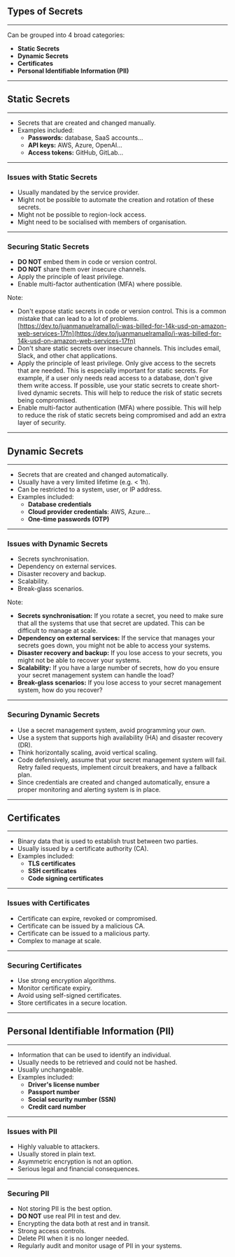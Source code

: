 <!--
.slide: data-background-image="https://cdn.pixabay.com/photo/2016/11/04/20/14/door-1798851_1280.jpg" data-background-opacity="0.1"
-->

## Types of Secrets

---

Can be grouped into 4 broad categories:
- **Static Secrets**
- **Dynamic Secrets**
- **Certificates**
- **Personal Identifiable Information (PII)**

---

<!--
.slide: data-background-image="https://cdn.pixabay.com/photo/2018/05/16/18/42/security-3406723_1280.jpg" data-background-opacity="0.1"
-->


## Static Secrets

---

- Secrets that are created and changed manually.
- Examples included:
  - **Passwords:** database, SaaS accounts...
  - **API keys:** AWS, Azure, OpenAI...
  - **Access tokens:** GitHub, GitLab...

---

### Issues with Static Secrets

- Usually mandated by the service provider.
- Might not be possible to automate the creation and rotation of these secrets.
- Might not be possible to region-lock access.
- Might need to be socialised with members of organisation.

---

### Securing Static Secrets

- <span class="color-openstack-red">**DO NOT**</span> embed them in code or version control.
- <span class="color-openstack-red">**DO NOT**</span> share them over insecure channels.
- Apply the principle of least privilege.
- Enable multi-factor authentication (MFA) where possible.

Note:
- Don't expose static secrets in code or version control. This is a common mistake that can lead to a lot of problems.
[https://dev.to/juanmanuelramallo/i-was-billed-for-14k-usd-on-amazon-web-services-17fn](https://dev.to/juanmanuelramallo/i-was-billed-for-14k-usd-on-amazon-web-services-17fn)
- Don't share static secrets over insecure channels. This includes email, Slack, and other chat applications.
- Apply the principle of least privilege. Only give access to the secrets that are needed. This is especially important for static secrets. For example, if a user only needs read access to a database, don't give them write access. If possible, use your static secrets to create short-lived dynamic secrets. This will help to reduce the risk of static secrets being compromised.
- Enable multi-factor authentication (MFA) where possible. This will help to reduce the risk of static secrets being compromised and add an extra layer of security.

---

<!--
.slide: data-background-image="https://cdn.pixabay.com/photo/2012/04/13/21/17/ticket-33657_1280.png" data-background-opacity="0.1" data-background-position="left top" data-background-repeat="repeat"
-->

## Dynamic Secrets

---

- Secrets that are created and changed automatically.
- Usually have a very limited lifetime (e.g. < 1h).
- Can be restricted to a system, user, or IP address.
- Examples included:
  - **Database credentials**
  - **Cloud provider credentials**: AWS, Azure...
  - **One-time passwords (OTP)**

---

### Issues with Dynamic Secrets

- Secrets synchronisation.
- Dependency on external services.
- Disaster recovery and backup.
- Scalability.
- Break-glass scenarios.

Note:

- **Secrets synchronisation:** If you rotate a secret, you need to make sure that all the systems that use that secret are updated. This can be difficult to manage at scale.
- **Dependency on external services:** If the service that manages your secrets goes down, you might not be able to access your systems.
- **Disaster recovery and backup:** If you lose access to your secrets, you might not be able to recover your systems.
- **Scalability:** If you have a large number of secrets, how do you ensure your secret management system can handle the load?
- **Break-glass scenarios:** If you lose access to your secret management system, how do you recover?

---

### Securing Dynamic Secrets

- Use a secret management system, avoid programming your own.
- Use a system that supports high availability (HA) and disaster recovery (DR).
- Think horizontally scaling, avoid vertical scaling.
- Code defensively, assume that your secret management system will fail. Retry failed requests, implement circuit breakers, and have a fallback plan.
- Since credentials are created and changed automatically, ensure a proper monitoring and alerting system is in place.

---

<!--
.slide: data-background-image="https://cdn.pixabay.com/photo/2022/07/14/12/48/view-7321141_1280.png" data-background-opacity="0.8" data-background-color="rgba(111, 112, 112, 0.5)"
-->

## <span class="color-yellow-500">Certificates</span>

---

- Binary data that is used to establish trust between two parties.
- Usually issued by a certificate authority (CA).
- Examples included:
  - **TLS certificates**
  - **SSH certificates**
  - **Code signing certificates**

---

### Issues with Certificates

- Certificate can expire, revoked or compromised.
- Certificate can be issued by a malicious CA.
- Certificate can be issued to a malicious party.
- Complex to manage at scale.

---

### Securing Certificates

- Use strong encryption algorithms.
- Monitor certificate expiry.
- Avoid using self-signed certificates.
- Store certificates in a secure location.

---

<!--
.slide: data-background-image="https://cdn.pixabay.com/photo/2022/02/27/04/58/fingerprint-7036681_1280.png" data-background-opacity="0.1"
-->

## Personal Identifiable Information (PII)

---

- Information that can be used to identify an individual.
- Usually needs to be retrieved and could not be hashed.
- Usually unchangeable.
- Examples included:
  - **Driver's license number**
  - **Passport number**
  - **Social security number (SSN)**
  - **Credit card number**

---

### Issues with PII

- Highly valuable to attackers.
- Usually stored in plain text.
- Asymmetric encryption is not an option.
- Serious legal and financial consequences.

---

### Securing PII

- Not storing PII is the best option.
- **DO NOT** use real PII in test and dev.
- Encrypting the data both at rest and in transit.
- Strong access controls.
- Delete PII when it is no longer needed.
- Regularly audit and monitor usage of PII in your systems.
